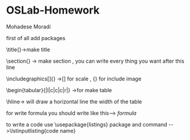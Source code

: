 # OSLab-Homework
Mohadese Moradi

first of all add  packages 

\title{}->make title

\section{} -> make section , you can write every thing you want after this line

\includegraphics[]{} ->[] for scale , {} for include image

\begin{tabular}{|l|c|c|c|r|} ->for make table 

\hline-> will draw a horizontal line the width of the table

for write formula you should write like this--> $formula$

to write a code use \usepackage{listings} package and command -->\lstinputlisting{code name}


